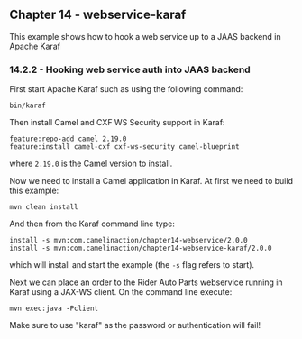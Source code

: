 Chapter 14 - webservice-karaf
--------------------------

This example shows how to hook a web service up to a JAAS backend in Apache Karaf

### 14.2.2 - Hooking web service auth into JAAS backend

First start Apache Karaf such as using the following command:

    bin/karaf

Then install Camel and CXF WS Security support in Karaf:

    feature:repo-add camel 2.19.0
    feature:install camel-cxf cxf-ws-security camel-blueprint

where `2.19.0` is the Camel version to install.

Now we need to install a Camel application in Karaf.
At first we need to build this example:

    mvn clean install

And then from the Karaf command line type:

    install -s mvn:com.camelinaction/chapter14-webservice/2.0.0
    install -s mvn:com.camelinaction/chapter14-webservice-karaf/2.0.0

which will install and start the example (the `-s` flag refers to start).

Next we can place an order to the Rider Auto Parts webservice running in Karaf using a JAX-WS client. On the command line execute:

    mvn exec:java -Pclient

Make sure to use "karaf" as the password or authentication will fail!
